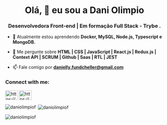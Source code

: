 <h1 align="center">Olá, 👋 eu sou a Dani Olimpio</h1>
<h3 align="center">Desenvolvedora Front-end | Em formação Full Stack - Trybe .</h3>

- 🌱 Atualmente estou aprendendo **Docker, MySQL, Node.js, Typescript e MongoDB.**

- 💬 Me pergunte sobre **HTML | CSS | JavaScript | React.js | Redux.js | Context API | SCRUM | Github | Saas | RTL | JEST**

- 📫 Fale comigo por **danielly.fundcheller@gmail.com**

<h3 align="left">Connect with me:</h3>
<p align="left">
<a href="https://linkedin.com/in/https://www.linkedin.com/in/daniolimpio/" target="blank"><img align="center" src="https://raw.githubusercontent.com/rahuldkjain/github-profile-readme-generator/master/src/images/icons/Social/linked-in-alt.svg" alt="https://www.linkedin.com/in/daniolimpio/" height="30" width="40" /></a>
<a href="https://instagram.com/https://www.instagram.com/daniolimpiof/" target="blank"><img align="center" src="https://raw.githubusercontent.com/rahuldkjain/github-profile-readme-generator/master/src/images/icons/Social/instagram.svg" alt="https://www.instagram.com/daniolimpiof/" height="30" width="40" /></a>
</p>


<p><img align="left" src="https://github-readme-stats.vercel.app/api/top-langs?username=daniolimpiof&show_icons=true&locale=en&layout=compact" alt="daniolimpiof" /></p>


<p>&nbsp;<img align="center" src="https://github-readme-stats.vercel.app/api?username=daniolimpiof&show_icons=true&locale=en" alt="daniolimpiof" /></p>


<p><img align="center" src="https://github-readme-streak-stats.herokuapp.com/?user=daniolimpiof&" alt="daniolimpiof" /></p>
